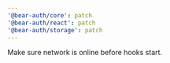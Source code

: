 ```yaml
---
'@bear-auth/core': patch
'@bear-auth/react': patch
'@bear-auth/storage': patch
---
```


Make sure network is online before hooks start.
